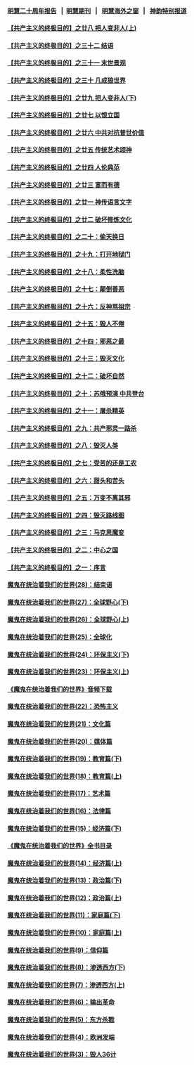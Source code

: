 #### [明慧二十周年报告](https://github.com/gfw-breaker/mh-reports/blob/master/README.md?t=07192321) &nbsp;&nbsp;|&nbsp;&nbsp;[明慧期刊](https://github.com/gfw-breaker/mh-qikan) &nbsp;&nbsp;|&nbsp;&nbsp; [明慧海外之窗](https://github.com/gfw-breaker/mh-news/blob/master/README.md?t=07192321) &nbsp;&nbsp;|&nbsp;&nbsp; [神韵特别报道](https://github.com/gfw-breaker/mh-news/blob/master/shenyun.md?t=07192321) 

#### [【共产主义的终极目的】之廿八 把人变非人(上)](../pages/nsc422/n11340492.md?t=07192321) 

#### [【共产主义的终极目的】之三十二 结语](../pages/nsc422/n11360535.md?t=07192321) 

#### [【共产主义的终极目的】之三十一 末世景观](../pages/nsc422/n11351129.md?t=07192321) 

#### [【共产主义的终极目的】之三十 几成狼世界](../pages/nsc422/n11348280.md?t=07192321) 

#### [【共产主义的终极目的】之廿九 把人变非人(下)](../pages/nsc422/n11344140.md?t=07192321) 

#### [【共产主义的终极目的】之廿七 以恨立国](../pages/nsc422/n11336944.md?t=07192321) 

#### [【共产主义的终极目的】之廿六 中共对抗普世价值](../pages/nsc422/n11324785.md?t=07192321) 

#### [【共产主义的终极目的】之廿五 传统艺术颂神](../pages/nsc422/n11296396.md?t=07192321) 

#### [【共产主义的终极目的】之廿四 人伦典范](../pages/nsc422/n11296397.md?t=07192321) 

#### [【共产主义的终极目的】之廿三 富而有德](../pages/nsc422/n11283598.md?t=07192321) 

#### [【共产主义的终极目的】之廿一 神传语言文字](../pages/nsc422/n11263265.md?t=07192321) 

#### [【共产主义的终极目的】之廿二 破坏修炼文化](../pages/nsc422/n11245728.md?t=07192321) 

#### [【共产主义的终极目的】之二十：偷天换日](../pages/nsc422/n11238846.md?t=07192321) 

#### [【共产主义的终极目的】之十九：打开地狱门](../pages/nsc422/n11206376.md?t=07192321) 

#### [【共产主义的终极目的】之十八：柔性洗脑](../pages/nsc422/n11199994.md?t=07192321) 

#### [【共产主义的终极目的】之十七：颠倒善恶](../pages/nsc422/n11179782.md?t=07192321) 

#### [【共产主义的终极目的】之十六：反神骂祖宗](../pages/nsc422/n11166798.md?t=07192321) 

#### [【共产主义的终极目的】之十五：毁人不倦](../pages/nsc422/n11166792.md?t=07192321) 

#### [【共产主义的终极目的】之十四：邪恶之最](../pages/nsc422/n11150249.md?t=07192321) 

#### [【共产主义的终极目的】之十三：毁灭文化](../pages/nsc422/n11135227.md?t=07192321) 

#### [【共产主义的终极目的】之十二：破坏自然](../pages/nsc422/n11135214.md?t=07192321) 

#### [【共产主义的终极目的】之十：苏俄预演 中共登台](../pages/nsc422/n11118424.md?t=07192321) 

#### [【共产主义的终极目的】之十一：屠杀精英](../pages/nsc422/n11118442.md?t=07192321) 

#### [【共产主义的终极目的】之九：共产邪灵一路杀](../pages/nsc422/n11114139.md?t=07192321) 

#### [【共产主义的终极目的】之八：毁灭人类](../pages/nsc422/n11108503.md?t=07192321) 

#### [【共产主义的终极目的】之七：受苦的还是工农](../pages/nsc422/n11101809.md?t=07192321) 

#### [【共产主义的终极目的】之六：甜头和苦头](../pages/nsc422/n11096971.md?t=07192321) 

#### [【共产主义的终极目的】之五：万变不离其邪](../pages/nsc422/n11091285.md?t=07192321) 

#### [【共产主义的终极目的】之四：毁灭路线图](../pages/nsc422/n11086284.md?t=07192321) 

#### [【共产主义的终极目的】之三：马克思魔变](../pages/nsc422/n11061941.md?t=07192321) 

#### [【共产主义的终极目的】之二：中心之国](../pages/nsc422/n11047728.md?t=07192321) 

#### [【共产主义的终极目的】之一：序言](../pages/nsc422/n11086077.md?t=07192321) 

#### [魔鬼在统治着我们的世界(28)：结束语](../pages/nsc422/n10936246.md?t=07192321) 

#### [魔鬼在统治着我们的世界(27)：全球野心(下)](../pages/nsc422/n10928319.md?t=07192321) 

#### [魔鬼在统治着我们的世界(26)：全球野心(上)](../pages/nsc422/n10900318.md?t=07192321) 

#### [魔鬼在统治着我们的世界(25)：全球化](../pages/nsc422/n10788205.md?t=07192321) 

#### [魔鬼在统治着我们的世界(24)：环保主义(下)](../pages/nsc422/n10695307.md?t=07192321) 

#### [魔鬼在统治着我们的世界(23)：环保主义(上)](../pages/nsc422/n10688613.md?t=07192321) 

#### [《魔鬼在统治着我们的世界》音频下载](../pages/nsc422/n10635553.md?t=07192321) 

#### [魔鬼在统治着我们的世界(22)：恐怖主义](../pages/nsc422/n10614727.md?t=07192321) 

#### [魔鬼在统治着我们的世界(21)：文化篇](../pages/nsc422/n10597706.md?t=07192321) 

#### [魔鬼在统治着我们的世界(20)：媒体篇](../pages/nsc422/n10586579.md?t=07192321) 

#### [魔鬼在统治着我们的世界(19)：教育篇(下)](../pages/nsc422/n10564808.md?t=07192321) 

#### [魔鬼在统治着我们的世界(18)：教育篇(上)](../pages/nsc422/n10526970.md?t=07192321) 

#### [魔鬼在统治着我们的世界(17)：艺术篇](../pages/nsc422/n10499093.md?t=07192321) 

#### [魔鬼在统治着我们的世界(16)：法律篇](../pages/nsc422/n10485969.md?t=07192321) 

#### [魔鬼在统治着我们的世界(15)：经济篇(下)](../pages/nsc422/n10469975.md?t=07192321) 

#### [《魔鬼在统治着我们的世界》全书目录](../pages/nsc422/n10464261.md?t=07192321) 

#### [魔鬼在统治着我们的世界(14)：经济篇(上)](../pages/nsc422/n10457370.md?t=07192321) 

#### [魔鬼在统治着我们的世界(13)：政治篇(下)](../pages/nsc422/n10448270.md?t=07192321) 

#### [魔鬼在统治着我们的世界(12)：政治篇(上)](../pages/nsc422/n10444576.md?t=07192321) 

#### [魔鬼在统治着我们的世界(11)：家庭篇(下)](../pages/nsc422/n10440961.md?t=07192321) 

#### [魔鬼在统治着我们的世界(10)：家庭篇(上)](../pages/nsc422/n10435448.md?t=07192321) 

#### [魔鬼在统治着我们的世界(9)：信仰篇](../pages/nsc422/n10432159.md?t=07192321) 

#### [魔鬼在统治着我们的世界(8)：渗透西方(下)](../pages/nsc422/n10429603.md?t=07192321) 

#### [魔鬼在统治着我们的世界(7)：渗透西方(上)](../pages/nsc422/n10426013.md?t=07192321) 

#### [魔鬼在统治着我们的世界(6)：输出革命](../pages/nsc422/n10421536.md?t=07192321) 

#### [魔鬼在统治着我们的世界(5)：东方杀戮](../pages/nsc422/n10417707.md?t=07192321) 

#### [魔鬼在统治着我们的世界(4)：欧洲发端](../pages/nsc422/n10414890.md?t=07192321) 

#### [魔鬼在统治着我们的世界(3)：毁人36计](../pages/nsc422/n10411583.md?t=07192321) 

